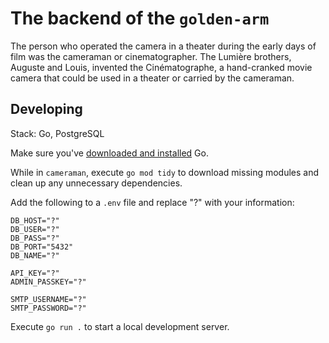 # The backend of the `golden-arm`

The person who operated the camera in a theater during the early days of film was the cameraman or cinematographer. The Lumière brothers, Auguste and Louis, invented the Cinématographe, a hand-cranked movie camera that could be used in a theater or carried by the cameraman.

## Developing

Stack: Go, PostgreSQL

Make sure you've [downloaded and installed](https://go.dev/doc/install) Go.

While in `cameraman`, execute `go mod tidy` to download missing modules and clean up any unnecessary dependencies.

Add the following to a `.env` file and replace "?" with your information:
```
DB_HOST="?"
DB_USER="?"
DB_PASS="?"
DB_PORT="5432"
DB_NAME="?"

API_KEY="?"
ADMIN_PASSKEY="?"

SMTP_USERNAME="?"
SMTP_PASSWORD="?"
```

Execute `go run .` to start a local development server.